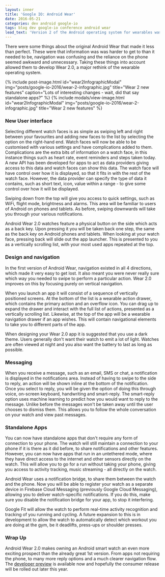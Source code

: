 ```yaml
---
layout: inner
title: 'Google IO: Android Wear'
date: 2016-05-21
categories: dev android google-io
tags: blog dev google-io conference android wear
lead_text: 'Version 2 of the Android operating system for wearables was announced at this year''s Google IO. It boasts a complete design and navigation overhaul, more powerful watch faces and standalone apps.'
---
```


There were some things about the original Android Wear that made it less than perfect. These were that information was was harder to get to than it needed to be, navigation was confusing and the reliance on the phone seemed awkward and unnecessary. Taking these things into account allowed them to develop Wear 2.0, a major rethink of the wearable operating system.

{% include post-image.html
            id="wear2InfographicModal"
            img="posts/google-io-2016/wear-2-infographic.jpg"
            title="Wear 2 new features"
            caption="Lots of interesting changes - wait, did that say standalone apps?" %}
{% include modals/view-image.html
            id="wear2InfographicModal"
            img="posts/google-io-2016/wear-2-infographic.jpg"
            title="Wear 2 new features" %}

### New User interface

Selecting different watch faces is as simple as swiping left and right between your favourites and adding new faces to the list by selecting the option on the right-hand end. Watch faces will now be able to be customised with various settings and have complications added to them. Complications are the extra bits of information on a watch face, in this instance things such as heart rate, event reminders and steps taken today. A new API has been developed for apps to act as data providers giving access to this data and watch faces can show this data. The watch face will have control over how it is displayed, so that it fits in with the rest of the watch face. However, the data provider can specify the type of data it contains, such as short text, icon, value within a range - to give some control over how it will be displayed.

Swiping down from the top will give you access to quick settings, such as WiFi, flight mode, brightness and alarms. This area will be familiar to users of Android on phones and tablets. As before, swiping downwards will take you through your various notifications.

Android Wear 2.0 watches feature a physical button on the side which acts as a back key. Upon pressing it you will be taken back one step, the same as the back key on Android phones and tablets. When looking at your watch face, pressing back will slide out the app launcher. This is presented to you as a vertically scrolling list, with your most used apps repeated at the top.

### Design and navigation

In the first version of Android Wear, navigation existed in all 4 directions, which made it very easy to get lost. It also meant you were never really sure which way you needed to swipe to perform a particular action. Wear 2.0 improves on this by focusing purely on vertical navigation.

When you launch an app it will consist of a sequence of vertically positioned screens. At the bottom of the list is a wearable action drawer, which contains the primary action and an overflow icon. You can drag up to expand the drawer and interact with the full list of actions, presented as a vertically scrolling list. Likewise, at the top of the app will be a wearable navigation drawer if an app wishes. This will contain navigational elements to take you to different parts of the app.

When designing your Wear 2.0 app it is suggested that you use a dark theme. Users generally don't want their watch to emit a lot of light. Watches are often viewed at night and you also want the battery to last as long as possible.

### Messaging

When you receive a message, such as an email, SMS or chat, a notification is displayed in the notifications area. Instead of having to swipe to the side to reply, an action will be shown inline at the bottom of the notification. Once you select to reply, you will be given the option of doing this through voice, on-screen keyboard, handwriting and smart-reply. The smart-reply option uses machine learning to predict how you would want to reply to the message. Unlike before the messages won't be taken away until the user chooses to dismiss them. This allows you to follow the whole conversation on your watch and view past messages.

### Standalone Apps

You can now have standalone apps that don't require any form of connection to your phone. The watch will still maintain a connection to your phone if it is there as it did before, to share notifications and other features. However, you can now have apps that run in an untethered mode, where they have direct access to the internet and other sensors directly on the watch. This will allow you to go for a run without taking your phone, giving you access to activity tracking, music streaming - all directly on the watch.

Android Wear uses a notification bridge, to share them between the watch and the phone. Now you will be able to register your watch as a separate device in Firebase Cloud Messaging (previously Google Cloud Messaging), allowing you to deliver watch-specific notifications. If you do this, make sure you disable the notification bridge for your app, to stop it interfering.

Google Fit will allow the watch to perform real-time activity recognition and tracking of you running and cycling. A future expansion to this is in development to allow the watch to automatically detect which workout you are doing at the gym, be it deadlifts, press-ups or shoulder presses.

### Wrap Up

Android Wear 2.0 makes owning an Android smart watch an even more exciting prospect than the already great 1st version. From apps not requiring the phone, to many more reply options and a much clearer navigation flow. The [developer preview](https://developer.android.com/wear/preview/index.html) is available now and hopefully the consumer release will be rolled out later this year.
